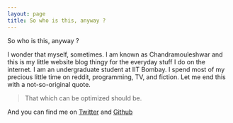 ```yaml
---
layout: page
title: So who is this, anyway ?
---
```


So who is this, anyway ?

I wonder that myself, sometimes. I am known as Chandramouleshwar and this is my little website blog thingy for the everyday stuff I do on the internet. I am an undergraduate student at IIT Bombay. I spend most of my precious little time on reddit, programming, TV, and fiction. Let me end this with a not-so-original quote.

<blockquote class="message">
That which can be optimized should be.
</blockquote> 

And you can find me on [Twitter](https://twitter.com/{{site.author.twitter}}) and [Github](https://github.com/{{site.author.github}})
